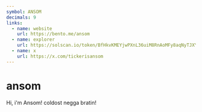 ```yaml
---
symbol: ANSOM
decimals: 9
links:
  - name: website
    url: https://bento.me/ansom
  - name: explorer
    url: https://solscan.io/token/BfHkvKMEYjwPXnL36uiM8RnAoMFy8aqNyTJXYU3ZnZtz
  - name: x
    url: https://x.com/tickerisansom
---
```


# ansom

Hi, i'm Ansom! coldost negga bratin!
